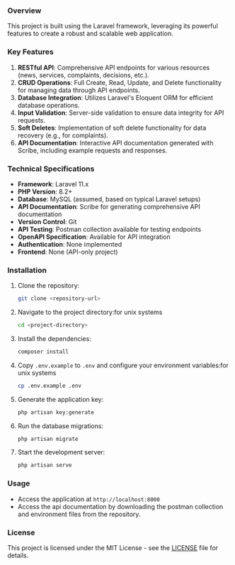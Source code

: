 
### Overview
This project is built using the Laravel framework, leveraging its powerful features to create a robust and scalable web application.

### Key Features
1. **RESTful API**: Comprehensive API endpoints for various resources (news, services, complaints, decisions, etc.).
2. **CRUD Operations**: Full Create, Read, Update, and Delete functionality for managing data through API endpoints.
3. **Database Integration**: Utilizes Laravel's Eloquent ORM for efficient database operations.
4. **Input Validation**: Server-side validation to ensure data integrity for API requests.
5. **Soft Deletes**: Implementation of soft delete functionality for data recovery (e.g., for complaints).
6. **API Documentation**: Interactive API documentation generated with Scribe, including example requests and responses.

### Technical Specifications
- **Framework**: Laravel 11.x
- **PHP Version**: 8.2+
- **Database**: MySQL (assumed, based on typical Laravel setups)
- **API Documentation**: Scribe for generating comprehensive API documentation
- **Version Control**: Git
- **API Testing**: Postman collection available for testing endpoints
- **OpenAPI Specification**: Available for API integration
- **Authentication**: None implemented 
- **Frontend**: None (API-only project)

### Installation
1. Clone the repository:
   ```sh
   git clone <repository-url>
   ```
2. Navigate to the project directory:for unix systems
   ```sh
   cd <project-directory>
   ```
3. Install the dependencies:
   ```sh
   composer install
   ```
4. Copy `.env.example` to `.env` and configure your environment variables:for unix systems
   ```sh
   cp .env.example .env
   ```
5. Generate the application key:
   ```sh
   php artisan key:generate
   ```
6. Run the database migrations:
   ```sh
   php artisan migrate
   ```
7. Start the development server:
   ```sh
   php artisan serve
   ```

### Usage
- Access the application at `http://localhost:8000`
- Access the api documentation by downloading the postman collection and environment files from the repository.



### License
This project is licensed under the MIT License - see the [LICENSE](LICENSE) file for details.
